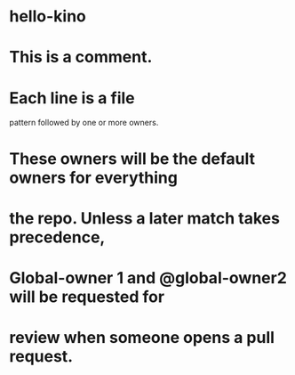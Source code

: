 # hello-kino
# This is a comment.
# Each line is a file
pattern followed by one or more owners.
# These owners will be the default owners for everything
# the repo. Unless a later match takes precedence,
# Global-owner 1 and @global-owner2 will be requested for
# review when someone opens a pull request.
